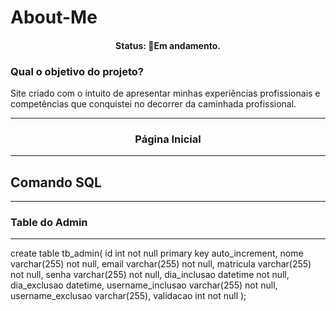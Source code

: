 # About-Me
<h4 align="center"> 
	 Status: 🚧Em andamento.
</h4>
<h3> <b>Qual o objetivo do projeto? </b></h3>
<p>Site criado com o intuito de apresentar minhas experiências profissionais e competências que conquistei no decorrer da caminhada profissional.</p>
<hr>
<h3 align='center'> <b> Página Inicial </b> </h3>
<hr>

<h2>Comando SQL</h2>
<hr>
<h3>Table do Admin</h3>
<hr>

create table tb_admin(
	id int not null primary key auto_increment,
    nome varchar(255) not null,
    email varchar(255) not null,
    matricula varchar(255) not null,
    senha varchar(255) not null,
    dia_inclusao datetime not null,
    dia_exclusao datetime,
    username_inclusao varchar(255) not null,
    username_exclusao varchar(255),
    validacao int not null
);


